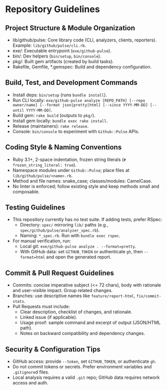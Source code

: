# Repository Guidelines

## Project Structure & Module Organization
- lib/github/pulse: Core library code (CLI, analyzers, clients, reporters). Example: `lib/github/pulse/cli.rb`.
- exe/: Executable entrypoint (`exe/github-pulse`).
- bin/: Dev helpers (`bin/setup`, `bin/console`).
- pkg/: Built gem artifacts (created by build tasks).
- Rakefile, Gemfile, *.gemspec: Build and dependency configuration.

## Build, Test, and Development Commands
- Install deps: `bin/setup` (runs `bundle install`).
- Run CLI locally: `exe/github-pulse analyze [REPO_PATH] [--repo owner/name] [--format json|pretty|html] [--since YYYY-MM-DD] [--until YYYY-MM-DD]`.
- Build gem: `rake build` (outputs to `pkg/`).
- Install gem locally: `bundle exec rake install`.
- Release (maintainers): `rake release`.
- Console: `bin/console` to experiment with `Github::Pulse` APIs.

## Coding Style & Naming Conventions
- Ruby 3.1+, 2-space indentation, frozen string literals (`# frozen_string_literal: true`).
- Namespace modules under `Github::Pulse`; place files at `lib/github/pulse/<name>.rb`.
- Method and file names: snake_case; classes/modules: CamelCase.
- No linter is enforced; follow existing style and keep methods small and composable.

## Testing Guidelines
- This repository currently has no test suite. If adding tests, prefer RSpec:
  - Directory: `spec/` mirroring `lib/` paths (e.g., `spec/github/pulse/analyzer_spec.rb`).
  - Naming: `*_spec.rb`. Run with `bundle exec rspec`.
- For manual verification, run:
  - Local git: `exe/github-pulse analyze . --format=pretty`.
  - With GitHub data: set `GITHUB_TOKEN` or authenticate `gh`, then `--format=html` and open the generated report.

## Commit & Pull Request Guidelines
- Commits: concise imperative subject (<= 72 chars), body with rationale and user-visible impact. Group related changes.
- Branches: use descriptive names like `feature/report-html`, `fix/commit-stats`.
- Pull Requests must include:
  - Clear description, checklist of changes, and rationale.
  - Linked issue (if applicable).
  - Usage proof: sample command and excerpt of output (JSON/HTML path).
  - Notes on backward compatibility and dependency changes.

## Security & Configuration Tips
- GitHub access: provide `--token`, set `GITHUB_TOKEN`, or authenticate `gh`.
- Do not commit tokens or secrets. Prefer environment variables and `.gitignore`d files.
- Local analysis requires a valid `.git` repo; GitHub data requires network access and auth.

